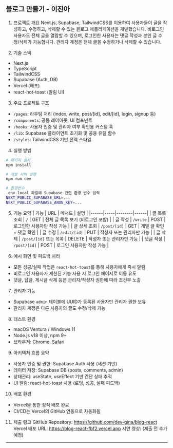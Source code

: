 ## 블로그 만들기 - 이진아

1. 프로젝트 개요
   Next.js, Supabase, TailwindCSS를 이용하여 사용자들이 글을 작성하고, 수정하고, 삭제할 수 있는 블로그 애플리케이션을 개발했습니다. 비로그인 사용자도 전체 글을 열람할 수 있으며, 로그인한 사용자는 댓글 작성과 본인 글 수정/삭제가 가능합니다. 관리자 계정은 전체 글을 수정하거나 삭제할 수 있습니다.


2. 기술 스택
* Next.js
* TypeScript
* TailwindCSS
* Supabase (Auth, DB)
* Vercel (배포)
* react-hot-toast (알림 UI)


3. 주요 프로젝트 구조
* `/pages`: 라우팅 처리 (index, write, post/\[id], edit/\[id], login, signup 등)
* `/components`: 공통 레이아웃, UI 컴포넌트
* `/hooks`: 사용자 인증 및 관리자 여부 확인용 커스텀 훅
* `/lib`: Supabase 클라이언트 초기화 및 공용 유틸 함수
* `/styles`: TailwindCSS 기반 전역 스타일


4. 실행 방법
```bash
# 패키지 설치
npm install

# 개발 서버 실행
npm run dev

# 환경변수
.env.local 파일에 Supabase 관련 환경 변수 입력
NEXT_PUBLIC_SUPABASE_URL=...
NEXT_PUBLIC_SUPABASE_ANON_KEY=...
```

5. 기능 요약
   \| 기능 | URL | 메서드 | 설명 |
   \|------|-----|--------|------|
   \| 글 목록 조회 | `/` | GET | 전체 글 목록 보기 (비로그인 포함) |
   \| 글 작성 | `/write` | POST | 로그인한 사용자만 작성 가능 |
   \| 글 상세 조회 | `/post/[id]` | GET | 개별 글 확인 + 댓글 확인 |
   \| 글 수정 | `/edit/[id]` | PUT | 작성자 또는 관리자만 가능 |
   \| 글 삭제 | `/post/[id]` 또는 목록 | DELETE | 작성자 또는 관리자만 가능 |
   \| 댓글 작성 | `/post/[id]` | POST | 로그인 사용자만 작성 가능 |


6. 예시 화면 및 피드백 처리
* 모든 성공/실패 작업은 `react-hot-toast`를 통해 사용자에게 즉시 알림
* 비로그인 사용자가 제한된 기능 사용 시 로그인 페이지로 이동 유도
* 댓글, 답글, 게시글 삭제 등은 관리자/작성자 권한에 따라 조건부 노출


7. 관리자 기능
* Supabase `admin` 테이블에 UUID가 등록된 사용자만 관리자 권한 보유
* 관리자 계정은 다른 사용자의 글도 수정/삭제 가능


8. 테스트 환경
* macOS Ventura / Windows 11
* Node.js v18 이상, npm 9+
* 브라우저: Chrome, Safari


9. 아키텍처 흐름 요약
* 사용자 인증 및 권한: Supabase Auth 사용 (세션 기반)
* 데이터 저장: Supabase DB (posts, comments, admin)
* 상태관리: useState, useEffect 기반 간단 상태 추적
* UI 알림: react-hot-toast 사용 (로딩, 성공, 실패 피드백)


10. 배포 환경
* Vercel을 통한 정적 배포 완료
* CI/CD는 Vercel의 GitHub 연동으로 자동화됨


11. 제출 링크
GitHub Repository: https://github.com/dev-gina/blog-react
Vercel 배포 URL: https://blog-react-fbf2.vercel.app
시연 영상: (제출 전 추가 예정)


---

